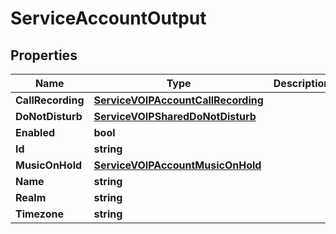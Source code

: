 

# ServiceAccountOutput


## Properties

| Name | Type | Description | Notes |
|------------ | ------------- | ------------- | -------------|
|**CallRecording** | [**ServiceVOIPAccountCallRecording**](ServiceVOIPAccountCallRecording.md) |  |  [optional] |
|**DoNotDisturb** | [**ServiceVOIPSharedDoNotDisturb**](ServiceVOIPSharedDoNotDisturb.md) |  |  [optional] |
|**Enabled** | **bool** |  |  [optional] |
|**Id** | **string** |  |  [optional] |
|**MusicOnHold** | [**ServiceVOIPAccountMusicOnHold**](ServiceVOIPAccountMusicOnHold.md) |  |  [optional] |
|**Name** | **string** |  |  [optional] |
|**Realm** | **string** |  |  [optional] |
|**Timezone** | **string** |  |  [optional] |



